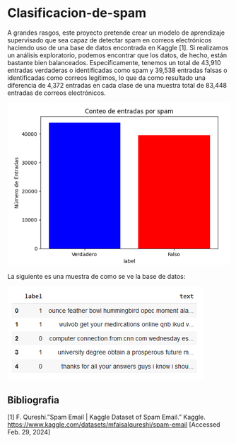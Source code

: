 # Clasificacion-de-spam
A grandes rasgos, este proyecto pretende crear un modelo de aprendizaje supervisado que sea capaz de detectar spam en correos electrónicos haciendo uso de una base de datos encontrada en Kaggle [1]. Si realizamos un análisis exploratorio, podemos encontrar que los datos, de hecho, están bastante bien balanceados. Específicamente, tenemos un total de 43,910 entradas verdaderas o identificadas como spam y 39,538 entradas falsas o identificadas como correos legítimos, lo que da como resultado una diferencia de 4,372 entradas en cada clase de una muestra total de 83,448 entradas de correos electrónicos.

![email_spam](./Images/email_spam.png)

La siguiente es una muestra de como se ve la base de datos:

![database](./Images/database.png)

## Bibliografia
[1] F. Qureshi.”Spam Email | Kaggle Dataset of Spam Email.” Kaggle. https://www.kaggle.com/datasets/mfaisalqureshi/spam-email [Accessed Feb. 29, 2024]
